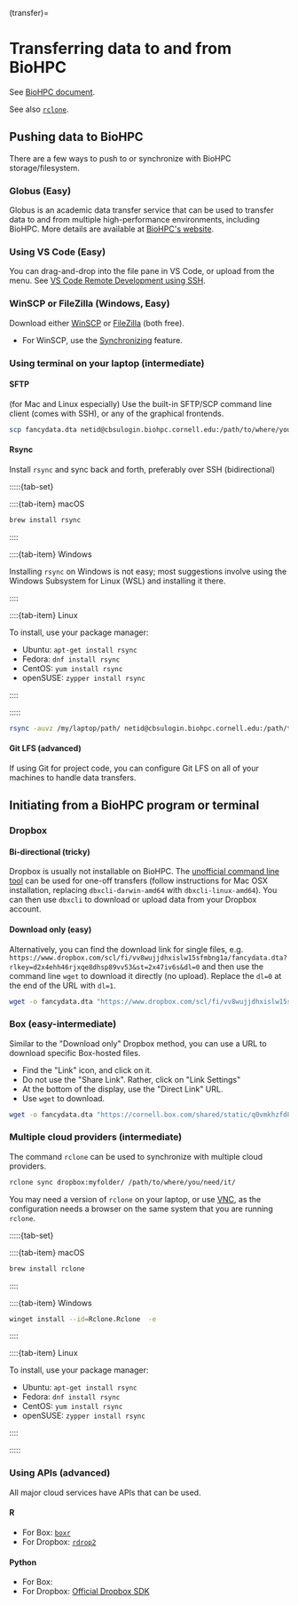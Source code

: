 (transfer)=
# Transferring data to and from BioHPC

See [BioHPC document](https://biohpc.cornell.edu/lab/doc/accessing_data_on_BioHPC.pdf). 

See also [`rclone`](https://biohpc.cornell.edu/lab/userguide.aspx?a=software&i=665#c).

## Pushing data to BioHPC

There are a few ways to push to or synchronize with BioHPC storage/filesystem.

### Globus (Easy)

Globus is an academic data transfer service that can be used to transfer data to and from multiple high-performance environments, including BioHPC. More details are available at [BioHPC's website](https://biohpc.cornell.edu/lab/doc/globus_at_biohpc_lab.pdf).

### Using VS Code (Easy)

You can drag-and-drop into the file pane in VS Code, or upload from the menu. See [VS Code Remote Development using SSH](https://code.visualstudio.com/docs/remote/ssh).

### WinSCP or FileZilla (Windows, Easy)

Download either [WinSCP](https://winscp.net/) or [FileZilla](https://filezilla-project.org/download.php?show_all=1) (both free).

- For WinSCP, use the [Synchronizing](https://winscp.net/eng/docs/task_synchronize) feature.

### Using terminal on your laptop (intermediate)

#### SFTP

(for Mac and Linux especially) Use the built-in SFTP/SCP command line client (comes with SSH), or any of the graphical frontends. 

```bash
scp fancydata.dta netid@cbsulogin.biohpc.cornell.edu:/path/to/where/you/need/it/
```

#### Rsync

Install `rsync` and sync back and forth, preferably over SSH (bidirectional)


:::::{tab-set}

::::{tab-item} macOS

```bash
brew install rsync
```

::::

::::{tab-item} Windows

Installing `rsync` on Windows is not easy; most suggestions involve using the Windows Subsystem for Linux (WSL) and installing it there.

::::

::::{tab-item} Linux

To install, use your package manager:

- Ubuntu: `apt-get install rsync`
- Fedora: `dnf install rsync`
- CentOS: `yum install rsync`
- openSUSE: `zypper install rsync`

::::

:::::


```bash
rsync -auvz /my/laptop/path/ netid@cbsulogin.biohpc.cornell.edu:/path/to/where/you/need/it/
```

#### Git LFS (advanced)

If using Git for project code, you can configure Git LFS on all of your machines to handle data transfers.

## Initiating from a BioHPC program or terminal

### Dropbox 

#### Bi-directional (tricky)

Dropbox is usually not installable on BioHPC. The [unofficial command line tool](https://github.com/dropbox/dbxcli) can be used for one-off transfers (follow instructions for Mac OSX installation, replacing `dbxcli-darwin-amd64` with `dbxcli-linux-amd64`). You can then use `dbxcli` to download or upload data from your Dropbox account.

#### Download only (easy)

Alternatively, you can find the download link for single files, e.g. `https://www.dropbox.com/scl/fi/vv8wujjdhxislw15sfmbng1a/fancydata.dta?rlkey=d2x4ehh46rjxqe8dhsp89vv53&st=2x47iv6s&dl=0` and then use the command line `wget` to download it directly (no upload). Replace the `dl=0` at the end of the URL with `dl=1`.

```bash
wget -o fancydata.dta "https://www.dropbox.com/scl/fi/vv8wujjdhxislw15sfmbng1a/fancydata.dta?rlkey=d2x4ehh46rjxqe8dhsp89vv53&st=2x47iv6s&dl=1"
```

### Box (easy-intermediate)

Similar to the "Download only" Dropbox method, you can use a URL to download specific Box-hosted files. 

- Find the "Link" icon, and click on it.
- Do not use the "Share Link". Rather, click on "Link Settings"
- At the bottom of the display, use the "Direct Link" URL.
- Use `wget` to download.

```bash
wget -o fancydata.dta "https://cornell.box.com/shared/static/q0vmkhzfd8mrcl9wzgeub5x74a8yoh8u.dta"
```

### Multiple cloud providers (intermediate)

The command `rclone` can be used to synchronize with multiple cloud providers. 

```bash
rclone sync dropbox:myfolder/ /path/to/where/you/need/it/
```

You may need a version of `rclone` on your laptop, or use [VNC](vnc), as the configuration needs a browser on the same system that you are running `rclone`. 


:::::{tab-set}

::::{tab-item} macOS

```bash
brew install rclone
```

::::

::::{tab-item} Windows

```bash
winget install --id=Rclone.Rclone  -e
```

::::

::::{tab-item} Linux

To install, use your package manager:

- Ubuntu: `apt-get install rsync`
- Fedora: `dnf install rsync`
- CentOS: `yum install rsync`
- openSUSE: `zypper install rsync`

::::

:::::

### Using APIs (advanced)

All major cloud services have APIs that can be used. 

#### R

- For Box: [`boxr`](https://r-box.github.io/boxr/index.html)
- For Dropbox: [`rdrop2`](https://github.com/karthik/rdrop2)

#### Python

- For Box:
- For Dropbox: [Official Dropbox SDK](https://github.com/dropbox/dropbox-sdk-python)

